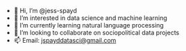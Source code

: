 - 👋 Hi, I’m @jess-spayd
- 👀 I’m interested in data science and machine learning
- 🌱 I’m currently learning natural language processing
- 💞️ I’m looking to collaborate on sociopolitical data projects
- 📫 Email: jspayddatasci@gmail.com

<!---
jess-spayd/jess-spayd is a ✨ special ✨ repository because its `README.md` (this file) appears on your GitHub profile.
You can click the Preview link to take a look at your changes.
--->
